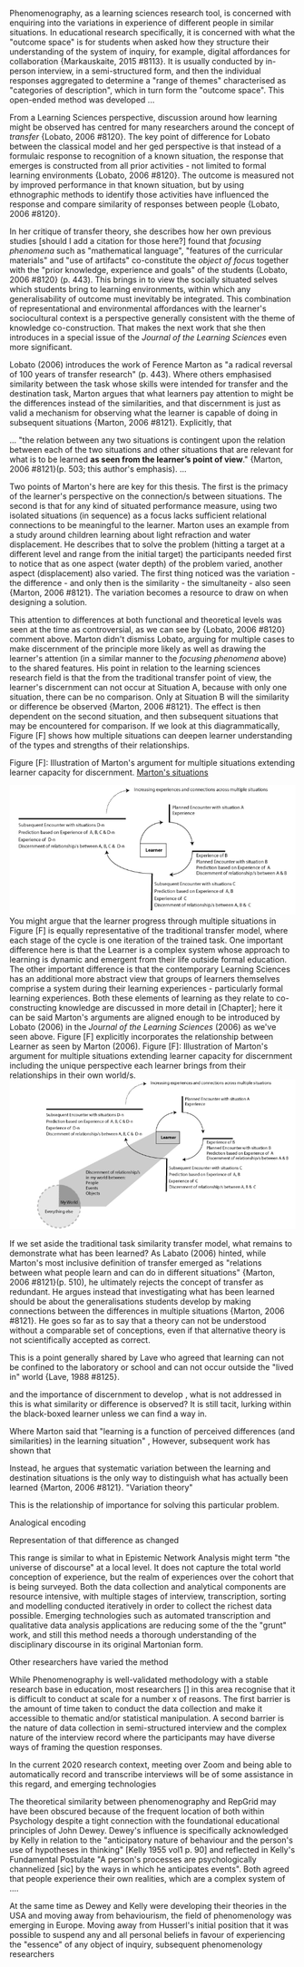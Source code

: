 Phenomenography, as a learning sciences research tool, is concerned with enquiring into the variations in experience of different people in similar situations. In educational research specifically, it is concerned with what the "outcome space" is for students when asked how they structure their understanding of the system of inquiry, for example, digital affordances for collaboration {Markauskaite, 2015 #8113}. It is usually conducted by in-person interview, in a semi-structured form, and then the individual responses aggregated to determine a "range of themes"  characterised as "categories of description", which in turn form the "outcome space". This open-ended method was developed ...

From a Learning Sciences perspective, discussion around how learning might be observed has centred for many researchers around the concept of _transfer_ {Lobato, 2006 #8120}. The key point of difference for Lobato between the classical model and her ged perspective is that instead of a formulaic response to recognition of a known situation, the response that emerges is constructed from all prior activities - not limited to formal learning environments {Lobato, 2006 #8120}. The outcome is measured not by improved performance in that known situation, but by using ethnographic methods to identify those activities have influenced the response and compare similarity of responses between people {Lobato, 2006 #8120}.

In her critique of transfer theory, she describes how her own previous studies [should I add a citation for those here?] found that _focusing phenomena_ such as "mathematical language", "features of the curricular materials" and "use of artifacts" co-constitute the _object of focus_ together with the "prior knowledge, experience and goals" of the students {Lobato, 2006 #8120} (p. 443). This brings in to view the socially situated selves which students bring to learning environments, within which any generalisability of outcome must inevitably be integrated. This combination of representational and environmental affordances with the learner's sociocultural context is a perspective generally consistent with the theme of knowledge co-construction. That makes the next work that she then introduces in a special issue of the _Journal of the Learning Sciences_ even more significant.

Lobato (2006) introduces the work of Ference Marton as "a radical reversal of 100 years of transfer research" (p. 443). Where others emphasised similarity between the task whose skills were intended for transfer and the destination task, Marton argues that what learners pay attention to might be the differences instead of the similarities, and that discernment is just as valid a mechanism for observing what the learner is capable of doing in subsequent situations {Marton, 2006 #8121}. Explicitly, that

...
"the relation between any two situations is contingent upon the relation between each of the two situations and other situations that are relevant for what is to be learned **as seen from the learner’s point of view**." {Marton, 2006 #8121}(p. 503; this author's emphasis).
...

Two points of Marton's here are key for this thesis. The first is the primacy of the learner's perspective on the connection/s between situations. The second is that for any kind of situated performance measure, using two isolated situations (in sequence) as a focus lacks sufficient relational connections to be meaningful to the learner. Marton uses an example from a study around children learning about light refraction and water displacement. He describes that to solve the problem (hitting a target at a different level and range from the initial target) the participants needed first to notice that as one aspect (water depth) of the problem varied, another aspect (displacement) also varied. The first thing noticed was the variation - the difference - and only then is the similarity - the simultaneity -  also seen {Marton, 2006 #8121}. The variation becomes a resource to draw on when designing a solution.

This attention to differences at both functional and theoretical levels was seen at the time as controversial, as we can see by {Lobato, 2006 #8120} comment above. Marton didn't dismiss Lobato, arguing for multiple cases to make discernment of the principle more likely as well as drawing the learner's attention (in a similar manner to the _focusing phenomena_ above) to the shared features. His point in relation to the learning sciences research field is that the from the traditional transfer point of view, the learner's discernment can not occur at Situation A, because with only one situation, there can be no comparison. Only at Situation B will the similarity or difference be observed {Marton, 2006 #8121}. The effect is then dependent on the second situation, and then subsequent situations that may be encountered for comparison. If we look at this diagrammatically, Figure [F] shows how multiple situations can deepen learner understanding of the types and strengths of their relationships.

Figure [F]: Illustration of Marton's argument for multiple situations extending learner capacity for discernment.
[Marton's situations](https://github.sydney.edu.au/crli/repgrid/blob/master/images/Marton-Situations.png)

![](assets/markdown-img-paste-20200819183440617.png)
You might argue that the learner progress through multiple situations in Figure [F] is equally representative of the traditional transfer model, where each stage of the cycle is one iteration of the trained task. One important difference here is that the Learner is a complex system whose approach to learning is dynamic and emergent from their life outside formal education. The other important difference is that the contemporary Learning Sciences has an additional more abstract view that groups of learners themselves comprise a system during their learning experiences - particularly formal learning experiences. Both these elements of learning as they relate to co-constructing knowledge are discussed in more detail in [Chapter]; here it can be said Marton's arguments are aligned enough to be introduced by Lobato (2006) in the  _Journal of the Learning Sciences_ (2006) as we've seen above. Figure [F] explicitly incorporates the relationship between Learner as seen by Marton (2006).
Figure [F]: Illustration of Marton's argument for multiple situations extending learner capacity for discernment including the unique perspective each learner brings from their relationships in their own world/s.
![](assets/markdown-img-paste-2020081918190869.png)

If we set aside the traditional task similarity transfer model, what remains to demonstrate what has been learned? As Labato (2006) hinted, while Marton's most inclusive definition of transfer emerged as "relations between what people learn and can do in different situations" {Marton, 2006 #8121}(p. 510), he ultimately rejects the concept of transfer as redundant. He argues instead that investigating what has been learned should be about the generalisations students develop by making connections between the differences in multiple situations {Marton, 2006 #8121}. He goes so far as to say that a theory can not be understood without a comparable set of conceptions, even if that alternative theory is not scientifically accepted as correct. 


This is a point generally shared by Lave who agreed that learning can not be confined to the laboratory or school and can not occur outside the "lived in" world {Lave, 1988 #8125}.



 and the importance of discernment to develop , what is not addressed in this is what similarity or difference is observed? It is still tacit, lurking within the black-boxed learner unless we can find a way in.

 Where Marton said that "learning is a function of perceived differences (and similarities) in the learning situation" ,   However, subsequent work has shown that

 Instead, he argues that systematic variation between the learning and destination situations is the only way to distinguish what has actually been learned {Marton, 2006 #8121}. "Variation theory"

This is the relationship of importance for solving this particular problem.  



Analogical encoding

Representation of that difference as changed





This range is similar to what in Epistemic Network Analysis might term "the universe of discourse" at a local level. It does not capture the total world conception of experience, but the realm of experiences over the cohort that is being surveyed. Both the data collection and analytical components are resource intensive, with multiple stages of interview, transcription, sorting and modelling conducted iteratively in order to collect the richest data possible. Emerging technologies such as automated transcription and qualitative data analysis applications are reducing some of the the "grunt" work, and still this method needs a thorough understanding of the disciplinary discourse in its original Martonian form.

Other researchers have varied the method

While Phenomenography is well-validated methodology with a stable research base in education, most researchers [] in this area recognise that it is difficult to conduct at scale for a number x of reasons. The first barrier is the amount of time taken to conduct the data collection and make it accessible to thematic and/or statistical manipulation. A second barrier is the nature of data collection in semi-structured interview and the complex nature of the interview record where the participants may have diverse ways of framing the question responses.


In the current 2020 research context, meeting over Zoom and being able to automatically record and transcribe interviews will be of some assistance in this regard, and emerging technologies   

The theoretical similarity between phenomenography and RepGrid may have been obscured because of the frequent location of both within Psychology despite a tight connection with the foundational educational principles of John Dewey. Dewey's influence is specifically acknowledged by Kelly in relation to the "anticipatory nature of behaviour and the person's use of hypotheses in thinking" [Kelly 1955 vol1 p. 90] and reflected in Kelly's Fundamental Postulate "A person's processes are psychologically channelized [sic] by the ways in which he anticipates events". Both agreed that people experience their own realities, which are a complex system of ....

At the same time as Dewey and Kelly were developing their theories in the USA and moving away from behaviourism, the field of  phenomenology was emerging in Europe. Moving away from Husserl's initial position that it was possible to suspend any and all personal beliefs in favour of experiencing the "essence" of any object of inquiry, subsequent phenomenology researchers  
